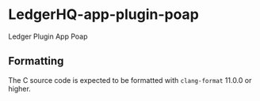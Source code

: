 # LedgerHQ-app-plugin-poap
Ledger Plugin App Poap


## Formatting

The C source code is expected to be formatted with `clang-format` 11.0.0 or higher.
